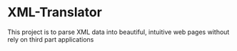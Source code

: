 # XML-Translator
This project is to parse XML data into beautiful, intuitive web pages without rely on third part applications
